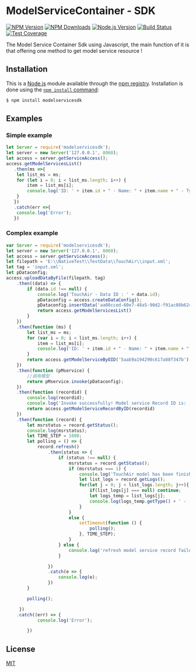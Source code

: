 # ModelServiceContainer - SDK

[![NPM Version][npm-image]][npm-url]
[![NPM Downloads][downloads-image]][downloads-url]
[![Node.js Version][node-version-image]][node-version-url]
[![Build Status][travis-image]][travis-url]
[![Test Coverage][coveralls-image]][coveralls-url]

The Model Service Container Sdk using Javascript, the main function of it is that offering one method to get model service resource !

## Installation

This is a [Node.js](https://nodejs.org/en/) module available through the
[npm registry](https://www.npmjs.com/). Installation is done using the
[`npm install` command](https://docs.npmjs.com/getting-started/installing-npm-packages-locally):

```bash
$ npm install modelservicesdk
```

## Examples

### Simple example

```js
let Server = require('modelservicesdk');
let server = new Server('127.0.0.1', 8060);
let access = server.getServiceAccess();
access.getModelServicesList()
   .then(ms =>{
    let list_ms = ms;
    for (let i = 0; i < list_ms.length; i++) {
        item = list_ms[i];
        console.log('ID: ' + item.id + " - Name: " + item.name + " - Type:" + item.type);
    }
   })
   .catch(err =>{
    console.log('Error');
   })

```

### Complex example

```js
var Server = require('modelservicesdk');
let server = new Server('127.0.0.1', 8060);
let access = server.getServiceAccess();
let filepath = 'E:\\NativeTest\\TestData\\TouchAir\\input.xml';
let tag = 'input.xml';
let pDataconfig;
access.uploadDataByFile(filepath, tag)
    .then((data) => {
        if (data.id !== null) {
            console.log('TouchAir - Data ID : ' + data.id);
            pDataconfig = access.createDataConfig();
            pDataconfig.insertData('aa00cced-60e7-48a5-90d2-f91ac08b624d', 'InputData', data.id);
            return access.getModelServicesList()
        }
    })
    .then(function (ms) {
        let list_ms = ms;
        for (var i = 0; i < list_ms.length; i++) {
            item = list_ms[i];
            console.log('ID: ' + item.id + " - Name: " + item.name + " - Type:" + item.type);
        }
        return access.getModelServiceByOID('5aab9a194290c617a88f347b')
    })
    .then(function (pMservice) {
        //调用模型
        return pMservice.invoke(pDataconfig);
    })
    .then(function (recordid) {
        console.log(recordid);
        console.log('Invoke successfully! Model service Record ID is: ', recordid);
        return access.getModelServiceRecordByID(recordid)
    })
    .then(function (record) {
        let msrstatus = record.getStatus();
        console.log(msrstatus);
        let TIME_STEP = 1000;
        let polling = () => {
            record.refresh()
                .then(status => {
                    if (status !== null) {
                        msrstatus = record.getStatus();
                        if (msrstatus === 1) {
                            console.log('TouchAir model has been finished');
                            let list_logs = record.getLogs();
                            for(let j = 0; j < list_logs.length; j++){
                                if(list_logs[j] === null) continue;
                                let logs_temp = list_logs[j];
                                console.log(logs_temp.getType() + ' - ' + logs_temp.getState() + ' - ' + logs_temp.getEvent() + ' - ' + logs_temp.getMessage());
                            }
                        }
                        else {
                            setTimeout(function () {
                                polling();
                            }, TIME_STEP);
                        }
                    } else {
                        console.log('refresh model service record failed, please check and request one more!')
                    }

                })
                .catch(e => {
                    console.log(e);
                })
        }

        polling();

     })
    .catch((err) => {
            console.log('Error');

        })
```

## License

  [MIT](LICENSE)

[npm-image]: https://img.shields.io/npm/v/modelservicesdk.svg
[npm-url]: https://npmjs.org/package/modelservicesdk
[node-version-image]: https://img.shields.io/node/v/modelservicesdk.svg
[node-version-url]: http://nodejs.org/download/
[travis-image]: https://img.shields.io/travis/pillarjs/modelservicesdk/master.svg
[travis-url]: https://travis-ci.org/pillarjs/modelservicesdk
[coveralls-image]: https://img.shields.io/coveralls/pillarjs/modelservicesdk/master.svg
[coveralls-url]: https://coveralls.io/r/pillarjs/modelservicesdk?branch=master
[downloads-image]: https://img.shields.io/npm/dm/modelservicesdk.svg
[downloads-url]: https://npmjs.org/package/modelservicesdk

